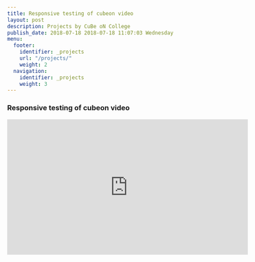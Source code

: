 ```yaml
---
title: Responsive testing of cubeon video 
layout: post
description: Projects by CuBe oN College
publish_date: 2018-07-18 2018-07-18 11:07:03 Wednesday
menu:
  footer:
    identifier: _projects
    url: "/projects/"
    weight: 2
  navigation:
    identifier: _projects
    weight: 3
---
```


### Responsive testing of cubeon video


<iframe width="560" height="315" src="https://www.youtube.com/embed/p8i9CKEb1Xo" frameborder="0" allow="autoplay; encrypted-media" allowfullscreen></iframe>


